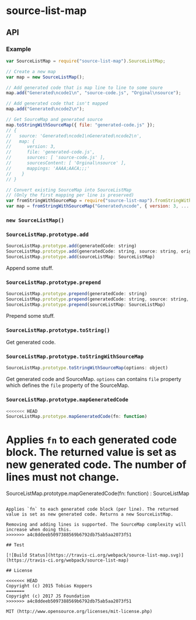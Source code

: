 # source-list-map

## API

### Example

``` js
var SourceListMap = require("source-list-map").SourceListMap;

// Create a new map
var map = new SourceListMap();

// Add generated code that is map line to line to some soure
map.add("Generated\ncode1\n", "source-code.js", "Orginal\nsource");

// Add generated code that isn't mapped
map.add("Generated\ncode2\n");

// Get SourceMap and generated source
map.toStringWithSourceMap({ file: "generated-code.js" });
// {
//   source: 'Generated\ncode1\nGenerated\ncode2\n',
//   map: {
//      version: 3,
//      file: 'generated-code.js',
//      sources: [ 'source-code.js' ],
//      sourcesContent: [ 'Orginal\nsource' ],
//      mappings: 'AAAA;AACA;;;'
//    }
// }

// Convert existing SourceMap into SourceListMap
// (Only the first mapping per line is preserved)
var fromStringWithSourceMap = require("source-list-map").fromStringWithSourceMap;
var map = fromStringWithSourceMap("Generated\ncode", { version: 3, ... });

```

### `new SourceListMap()`

### `SourceListMap.prototype.add`

``` js
SourceListMap.prototype.add(generatedCode: string)
SourceListMap.prototype.add(generatedCode: string, source: string, originalSource: string)
SourceListMap.prototype.add(sourceListMap: SourceListMap)
```

Append some stuff.

### `SourceListMap.prototype.prepend`

``` js
SourceListMap.prototype.prepend(generatedCode: string)
SourceListMap.prototype.prepend(generatedCode: string, source: string, originalSource: string)
SourceListMap.prototype.prepend(sourceListMap: SourceListMap)
```

Prepend some stuff.

### `SourceListMap.prototype.toString()`

Get generated code.

### `SourceListMap.prototype.toStringWithSourceMap`

``` js
SourceListMap.prototype.toStringWithSourceMap(options: object)
```

Get generated code and SourceMap. `options` can contains `file` property which defines the `file` property of the SourceMap.

### `SourceListMap.prototype.mapGeneratedCode`

``` js
<<<<<<< HEAD
SourceListMap.prototype.mapGeneratedCode(fn: function)
```

Applies `fn` to each generated code block. The returned value is set as new generated code. The number of lines must not change.
=======
SourceListMap.prototype.mapGeneratedCode(fn: function) : SourceListMap
```

Applies `fn` to each generated code block (per line). The returned value is set as new generated code. Returns a new SourceListMap.

Removing and adding lines is supported. The SourceMap complexity will increase when doing this.
>>>>>>> a4c8ddeeb5097388569b6792db75ab5aa2073f51

## Test

[![Build Status](https://travis-ci.org/webpack/source-list-map.svg)](https://travis-ci.org/webpack/source-list-map)

## License

<<<<<<< HEAD
Copyright (c) 2015 Tobias Koppers
=======
Copyright (c) 2017 JS Foundation
>>>>>>> a4c8ddeeb5097388569b6792db75ab5aa2073f51

MIT (http://www.opensource.org/licenses/mit-license.php)
